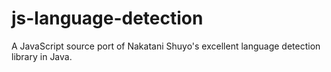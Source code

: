 js-language-detection
=====================

A JavaScript source port of Nakatani Shuyo's excellent language detection library in Java.
